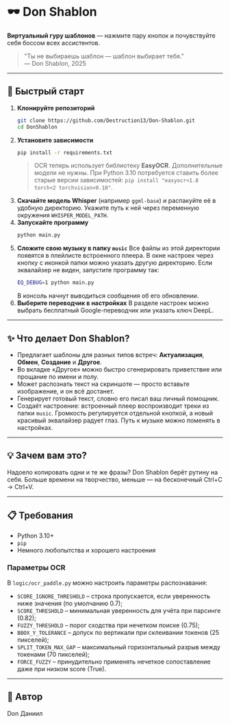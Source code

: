 # 🕶️ Don Shablon

**Виртуальный гуру шаблонов** — нажмите пару кнопок и почувствуйте себя боссом всех ассистентов.

> "Ты не выбираешь шаблон — шаблон выбирает тебя."  
> — Don Shablon, 2025

---

## 🚀 Быстрый старт

1. **Клонируйте репозиторий**
   ```bash
   git clone https://github.com/Destruction13/Don-Shablon.git
   cd DonShablon
   ```
2. **Установите зависимости**
   ```bash
   pip install -r requirements.txt
   ```
   > OCR теперь использует библиотеку **EasyOCR**. Дополнительные модели не нужны.
   > При Python 3.10 потребуется ставить более старые версии зависимостей:
   > `pip install "easyocr<1.8 torch<2 torchvision<0.18"`.
3. **Скачайте модель Whisper** (например `ggml-base`) и распакуйте её в удобную директорию. Укажите путь к ней через переменную окружения `WHISPER_MODEL_PATH`.
4. **Запускайте программу**
   ```bash
   python main.py
   ```
5. **Сложите свою музыку в папку `music`**
   Все файлы из этой директории появятся в плейлисте встроенного плеера.
   В окне настроек через кнопку с иконкой папки можно указать другую директорию.
   Если эквалайзер не виден, запустите программу так:
   ```bash
   EQ_DEBUG=1 python main.py
   ```
   В консоль начнут выводиться сообщения об его обновлении.
6. **Выберите переводчик в настройках**
   В разделе настроек можно выбрать бесплатный Google-переводчик или указать ключ DeepL.

---

## ✨ Что делает Don Shablon?

- Предлагает шаблоны для разных типов встреч: **Актуализация**, **Обмен**, **Создание** и **Другое**.
- Во вкладке «Другое» можно быстро сгенерировать приветствие или прощание по имени и полу.
- Может распознать текст на скриншоте — просто вставьте изображение, и он всё достанет.
- Генерирует готовый текст, словно его писал ваш личный помощник.
- Создаёт настроение: встроенный плеер воспроизводит треки из папки `music`.
  Громкость регулируется отдельной кнопкой, а новый красивый эквалайзер
  радует глаз. Путь к музыке можно поменять в настройках.

---

## 💡 Зачем вам это?

Надоело копировать одни и те же фразы? Don Shablon берёт рутину на себя. Больше времени на творчество, меньше — на бесконечный Ctrl+C → Ctrl+V.

---

## 📋 Требования

- Python 3.10+
- `pip`
- Немного любопытства и хорошего настроения

### Параметры OCR

В `logic/ocr_paddle.py` можно настроить параметры распознавания:

- `SCORE_IGNORE_THRESHOLD` – строка пропускается, если уверенность ниже значения (по умолчанию 0.7);
- `SCORE_THRESHOLD` – минимальная уверенность для учёта при парсинге (0.82);
- `FUZZY_THRESHOLD` – порог сходства при нечетком поиске (0.75);
- `BBOX_Y_TOLERANCE` – допуск по вертикали при склеивании токенов (25 пикселей);
- `SPLIT_TOKEN_MAX_GAP` – максимальный горизонтальный разрыв между токенами (70 пикселей);
- `FORCE_FUZZY` – принудительно применять нечеткое сопоставление даже при низком score (True).

---

## 👑 Автор

Don Даниил
